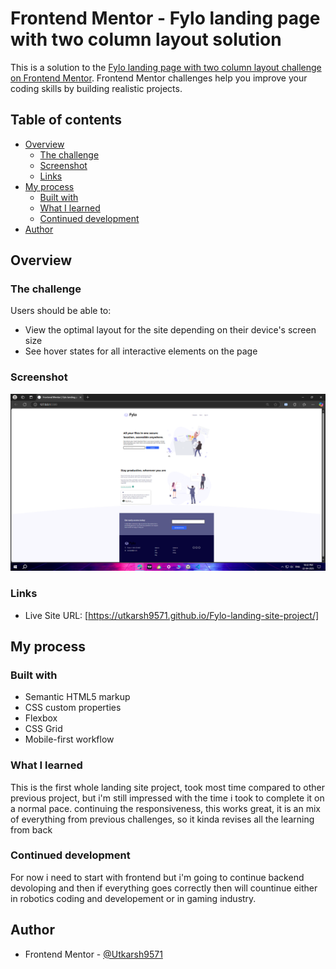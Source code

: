 # Frontend Mentor - Fylo landing page with two column layout solution

This is a solution to the [Fylo landing page with two column layout challenge on Frontend Mentor](https://www.frontendmentor.io/challenges/fylo-landing-page-with-two-column-layout-5ca5ef041e82137ec91a50f5). Frontend Mentor challenges help you improve your coding skills by building realistic projects. 

## Table of contents

- [Overview](#overview)
  - [The challenge](#the-challenge)
  - [Screenshot](#screenshot)
  - [Links](#links)
- [My process](#my-process)
  - [Built with](#built-with)
  - [What I learned](#what-i-learned)
  - [Continued development](#continued-development)
- [Author](#author)

## Overview

### The challenge

Users should be able to:

- View the optimal layout for the site depending on their device's screen size
- See hover states for all interactive elements on the page

### Screenshot

![](./images/Screenshot%20(338).png)

### Links

- Live Site URL: [https://utkarsh9571.github.io/Fylo-landing-site-project/]

## My process

### Built with

- Semantic HTML5 markup
- CSS custom properties
- Flexbox
- CSS Grid
- Mobile-first workflow

### What I learned

This is the first whole landing site project, took most time compared to other previous project, but i'm still impressed with the time i took to complete it on a normal pace. continuing the responsiveness, this works great, it is an mix of everything from previous challenges, so it kinda revises all the learning from back

### Continued development

For now i need to start with frontend but i'm going to continue backend devoloping and then if everything goes correctly then will countinue either in robotics coding and developement or in gaming industry. 

## Author

- Frontend Mentor - [@Utkarsh9571](https://www.frontendmentor.io/profile/Utkarsh9571)
